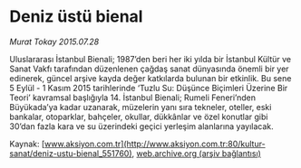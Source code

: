 # Deniz üstü bienal

*Murat Tokay 2015.07.28*

<div class="pNewsDetailMainContent" itemprop="articleBody">
 <p>
  Uluslararası İstanbul Bienali; 1987’den beri her iki yılda bir İstanbul Kültür ve Sanat Vakfı tarafından düzenlenen çağdaş sanat dünyasında önemli bir yer edinerek, güncel arşive kayda değer katkılarda bulunan bir etkinlik. Bu sene 5 Eylül - 1 Kasım 2015 tarihlerinde ‘Tuzlu Su: Düşünce Biçimleri Üzerine Bir Teori’ kavramsal başlığıyla 14. İstanbul Bienali; Rumeli Feneri’nden Büyükada’ya kadar uzanarak, müzelerin yanı sıra tekneler, oteller, eski bankalar, otoparklar, bahçeler, okullar, dükkânlar ve özel konutlar gibi 30’dan fazla kara ve su üzerindeki geçici yerleşim alanlarına yayılacak.
 </p>
</div>


Kaynak: [www.aksiyon.com.tr](http://www.aksiyon.com.tr:80/kultur-sanat/deniz-ustu-bienal_551760), [web.archive.org (arşiv bağlantısı)](http://web.archive.org/web/20150902232743/http://www.aksiyon.com.tr:80/kultur-sanat/deniz-ustu-bienal_551760)
